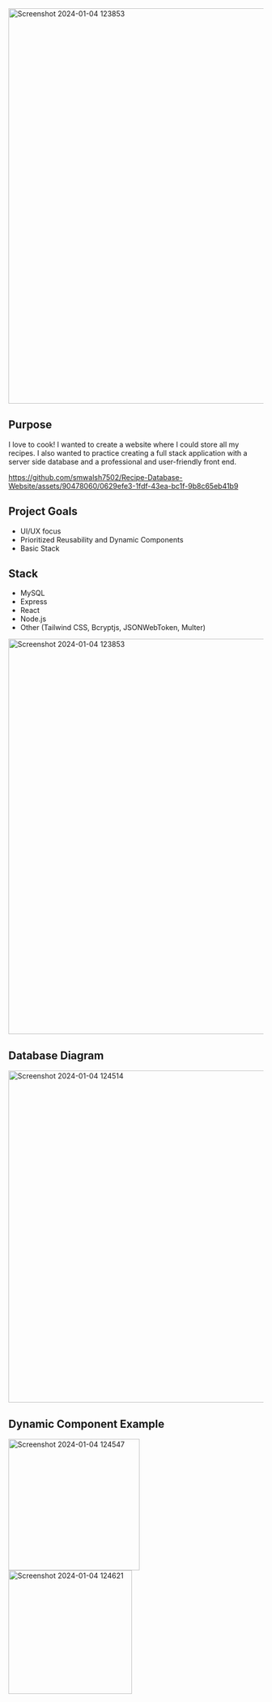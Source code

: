 <img width="780" alt="Screenshot 2024-01-04 123853" src="https://github.com/smwalsh7502/Recipe-Database-Website/assets/90478060/8870aee4-8293-4a2c-adf6-3b7b90e631df">

## Purpose
I love to cook! I wanted to create a website where I could store all my recipes. I also wanted to practice creating a full stack application with a server side database and a professional and user-friendly front end.

https://github.com/smwalsh7502/Recipe-Database-Website/assets/90478060/0629efe3-1fdf-43ea-bc1f-9b8c65eb41b9

## Project Goals
- UI/UX focus
- Prioritized Reusability and Dynamic Components
- Basic Stack

## Stack
- MySQL
- Express
- React
- Node.js
- Other (Tailwind CSS, Bcryptjs, JSONWebToken, Multer)

<img width="780" alt="Screenshot 2024-01-04 123853" src="https://github.com/smwalsh7502/Recipe-Database-Website/assets/90478060/e5116f1f-8b82-4b3f-9783-a83565b15221">

## Database Diagram
<img width="655" alt="Screenshot 2024-01-04 124514" src="https://github.com/smwalsh7502/Recipe-Database-Website/assets/90478060/a696e6a0-a455-41df-b8b3-f7a7b8f830e4">

## Dynamic Component Example
<img width="259" alt="Screenshot 2024-01-04 124547" src="https://github.com/smwalsh7502/Recipe-Database-Website/assets/90478060/794058b5-33e8-49ba-8aff-2aa3949d1b3b">
<img width="244" alt="Screenshot 2024-01-04 124621" src="https://github.com/smwalsh7502/Recipe-Database-Website/assets/90478060/de70b6db-33d8-4bad-aed0-3a3dddddf941">






